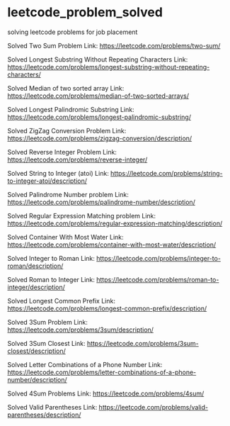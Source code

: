 # leetcode_problem_solved
solving leetcode problems for job placement 

Solved Two Sum Problem 
Link: https://leetcode.com/problems/two-sum/

Solved Longest Substring Without Repeating Characters
Link: https://leetcode.com/problems/longest-substring-without-repeating-characters/

Solved Median of two sorted array
Link: https://leetcode.com/problems/median-of-two-sorted-arrays/

Solved  Longest Palindromic Substring
Link: https://leetcode.com/problems/longest-palindromic-substring/

Solved ZigZag Conversion Problem 
Link: https://leetcode.com/problems/zigzag-conversion/description/

Solved Reverse Integer Problem 
Link: https://leetcode.com/problems/reverse-integer/

Solved String to Integer (atoi)
Link: https://leetcode.com/problems/string-to-integer-atoi/description/

Solved Palindrome Number problem 
Link: https://leetcode.com/problems/palindrome-number/description/

Solved Regular Expression Matching problem
Link: https://leetcode.com/problems/regular-expression-matching/description/

Solved Container With Most Water
Link: https://leetcode.com/problems/container-with-most-water/description/

Solved Integer to Roman
Link: https://leetcode.com/problems/integer-to-roman/description/

Solved Roman to Integer
Link: https://leetcode.com/problems/roman-to-integer/description/

Solved Longest Common Prefix
Link: https://leetcode.com/problems/longest-common-prefix/description/

Solved 3Sum Problem 
Link: https://leetcode.com/problems/3sum/description/

Solved 3Sum Closest
Link: https://leetcode.com/problems/3sum-closest/description/

Solved Letter Combinations of a Phone Number
Link: https://leetcode.com/problems/letter-combinations-of-a-phone-number/description/

Solved 4Sum Problems
Link: https://leetcode.com/problems/4sum/

Solved Valid Parentheses
Link: https://leetcode.com/problems/valid-parentheses/description/



